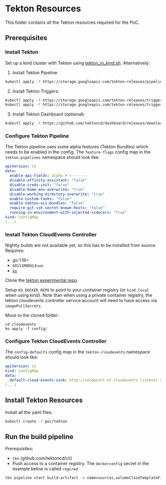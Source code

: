 # Tekton Resources

This folder contains all the Tekton resources required for the PoC.

## Prerequisites

### Install Tekton

Set up a kind cluster with Tekton using [tekton_in_kind.sh](tekton_in_kind.sh).
Alternatively:

1. Install Tekton Pipeline:
```bash
kubectl apply -f https://storage.googleapis.com/tekton-releases/pipeline/previous/v0.25.0/release.yaml
```

2. Install Tekton Triggers:
```bash
kubectl apply -f https://storage.googleapis.com/tekton-releases/triggers/previous/v0.14.2/release.yaml
kubectl apply -f https://storage.googleapis.com/tekton-releases/triggers/previous/v0.14.2/interceptors.yaml
```

3. Install Tekton Dashboard (optional):
```bash
kubectl apply -f https://github.com/tektoncd/dashboard/releases/download/v0.17.0/tekton-dashboard-release.yaml
```

### Configure Tekton Pipeline

The Tekton pipeline uses some alpha features (Tekton Bundles) which needs to
be enabled in the config. The `feature-flags` config map in the `tekton-pipelines` namespace
should look like:

```yaml
apiVersion: v1
data:
  enable-api-fields: alpha # <------- 
  disable-affinity-assistant: "false"
  disable-creds-init: "false"
  disable-home-env-overwrite: "true"
  disable-working-directory-overwrite: "true"
  enable-custom-tasks: "false"
  enable-tekton-oci-bundles: "false"
  require-git-ssh-secret-known-hosts: "false"
  running-in-environment-with-injected-sidecars: "true"
kind: ConfigMap
(...)
```

### Install Tekton CloudEvents Controller

Nightly builds are not available yet, so this has to be installed from source.
Requires:

- go 1.16+
- `GO111MODULE=on`
- [`ko`](https://github.com/google/ko)

Clone the [tekton experimental repo](https://github.com/tektoncd/experimental).

Setup `KO_DOCKER_REPO` to point to your container registry (or `kind.local` when using kind).
Note than when using a private container registry, the tekton cloudevents controller service account
will need to have access via `imagePullSecrets`.

Move to the cloned folder:
```
cd cloudevents
ko apply -f config/
```

### Configure Tekton CloudEvents Controller

The `config-defaults` config map in the `tekton-cloudevents` namespace should look like:

```yaml
apiVersion: v1
kind: ConfigMap
data:
  default-cloud-events-sink: http://<endpoint of cloudevents listener on keptn side>
(...)
```

## Install Tekton Resources

Install all the yaml files:

```bash
kubectl create -f poc/tekton
```

## Run the build pipeline

Prerequisites:
- `tkn` (github.com/tektoncd/cli)
- Push access to a container registry. The `dockerconfig` secret in the example below is called `regcred`

```bash
tkn pipeline start build-artifact -w name=sources,volumeClaimTemplateFile=poc/tekton/workspace-template.yaml -w name=dockerconfig,secret=regcred
```
